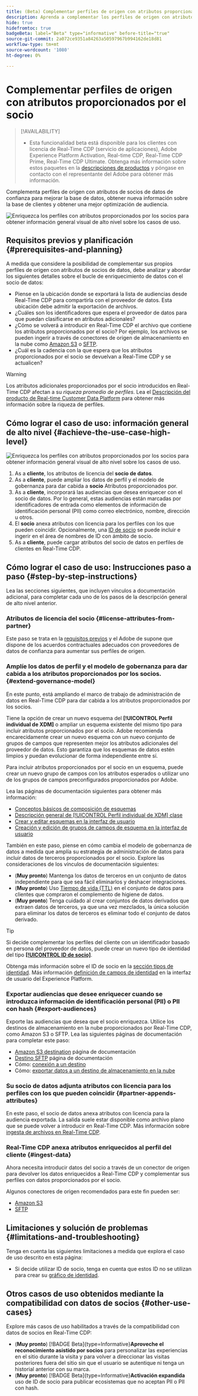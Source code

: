 ```yaml
---
title: (Beta) Complementar perfiles de origen con atributos proporcionados por el socio
description: Aprenda a complementar los perfiles de origen con atributos de socios de datos de confianza para mejorar la base de datos, obtener nuevas perspectivas sobre la base de clientes y mejorar la optimización de audiencias.
hide: true
hidefromtoc: true
badgeBeta: label="Beta" type="informative" before-title="true"
source-git-commit: 2a072ce9351a84263a50597967b994162de18d81
workflow-type: tm+mt
source-wordcount: '1080'
ht-degree: 0%

---
```


# Complementar perfiles de origen con atributos proporcionados por el socio

>[!AVAILABILITY]
>
>* Esta funcionalidad beta está disponible para los clientes con licencia de Real-Time CDP (servicio de aplicaciones), Adobe Experience Platform Activation, Real-time CDP, Real-Time CDP Prime, Real-Time CDP Ultimate. Obtenga más información sobre estos paquetes en la [descripciones de productos](https://helpx.adobe.com/legal/product-descriptions.html) y póngase en contacto con el representante del Adobe para obtener más información.

Complementa perfiles de origen con atributos de socios de datos de confianza para mejorar la base de datos, obtener nueva información sobre la base de clientes y obtener una mejor optimización de audiencia.

![Enriquezca los perfiles con atributos proporcionados por los socios para obtener información general visual de alto nivel sobre los casos de uso.](/help/rtcdp/assets/partner-data/enrichment-use-case-overview.png)

## Requisitos previos y planificación {#prerequisites-and-planning}

A medida que considere la posibilidad de complementar sus propios perfiles de origen con atributos de socios de datos, debe analizar y abordar los siguientes detalles sobre el bucle de enriquecimiento de datos con el socio de datos:

* Piense en la ubicación donde se exportará la lista de audiencias desde Real-Time CDP para compartirla con el proveedor de datos. Esta ubicación debe admitir la exportación de archivos.
* ¿Cuáles son los identificadores que espera el proveedor de datos para que puedan clasificarse en atributos adicionales?
* ¿Cómo se volverá a introducir en Real-Time CDP el archivo que contiene los atributos proporcionados por el socio? Por ejemplo, los archivos se pueden ingerir a través de conectores de origen de almacenamiento en la nube como [Amazon S3](/help/sources/connectors/cloud-storage/s3.md) o [SFTP](/help/sources/connectors/cloud-storage/sftp.md).
* ¿Cuál es la cadencia con la que espera que los atributos proporcionados por el socio se devuelvan a Real-Time CDP y se actualicen?

>[!WARNING]
>
>Los atributos adicionales proporcionados por el socio introducidos en Real-Time CDP afectan a su *riqueza promedio de perfiles*. Lea el [Descripción del producto de Real-time Customer Data Platform](https://helpx.adobe.com/legal/product-descriptions/real-time-customer-data-platform.html) para obtener más información sobre la riqueza de perfiles.

## Cómo lograr el caso de uso: información general de alto nivel {#achieve-the-use-case-high-level}

![Enriquezca los perfiles con atributos proporcionados por los socios para obtener información general visual de alto nivel sobre los casos de uso.](/help/rtcdp/assets/partner-data/enrichment-use-case-steps.png)

1. As a **cliente**, los atributos de licencia del **socio de datos**.
2. As a **cliente**, puede ampliar los datos de perfil y el modelo de gobernanza para dar cabida a **socio** Atributos proporcionados por.
3. As a **cliente**, incorporará las audiencias que desea enriquecer con el socio de datos. Por lo general, estas audiencias están marcadas por identificadores de entrada como elementos de información de identificación personal (PII) como correo electrónico, nombre, dirección u otros.
4. El **socio** anexa atributos con licencia para los perfiles con los que pueden coincidir. Opcionalmente, una [ID de socio](/help/identity-service/namespaces.md) se puede incluir e ingerir en el área de nombres de ID con ámbito de socio.
5. As a **cliente**, puede cargar atributos del socio de datos en perfiles de clientes en Real-Time CDP.

## Cómo lograr el caso de uso: Instrucciones paso a paso {#step-by-step-instructions}

Lea las secciones siguientes, que incluyen vínculos a documentación adicional, para completar cada uno de los pasos de la descripción general de alto nivel anterior.

### Atributos de licencia del socio {#license-attributes-from-partner}

Este paso se trata en la [requisitos previos](#prerequisites-and-planning) y el Adobe de supone que dispone de los acuerdos contractuales adecuados con proveedores de datos de confianza para aumentar sus perfiles de origen.

### Amplíe los datos de perfil y el modelo de gobernanza para dar cabida a los atributos proporcionados por los socios. {#extend-governance-model}

En este punto, está ampliando el marco de trabajo de administración de datos en Real-Time CDP para dar cabida a los atributos proporcionados por los socios.

Tiene la opción de crear un nuevo esquema del **[!UICONTROL Perfil individual de XDM]** o ampliar un esquema existente del mismo tipo para incluir atributos proporcionados por el socio. Adobe recomienda encarecidamente crear un nuevo esquema con un nuevo conjunto de grupos de campos que representen mejor los atributos adicionales del proveedor de datos. Esto garantiza que los esquemas de datos estén limpios y puedan evolucionar de forma independiente entre sí.

Para incluir atributos proporcionados por el socio en un esquema, puede crear un nuevo grupo de campos con los atributos esperados o utilizar uno de los grupos de campos preconfigurados proporcionados por Adobe.

Lea las páginas de documentación siguientes para obtener más información:

* [Conceptos básicos de composición de esquemas](/help/xdm/schema/composition.md)
* [Descripción general de [!UICONTROL Perfil individual de XDM] clase](/help/xdm/classes/individual-profile.md)
* [Crear y editar esquemas en la interfaz de usuario](/help/xdm/ui/resources/schemas.md)
* [Creación y edición de grupos de campos de esquema en la interfaz de usuario](/help/xdm/ui/resources/field-groups.md)

<!--

Commenting out links for now
* [Create and edit schemas using the API](/help/xdm/api/schemas.md#create)
* [Update an existing schema to add field groups using the API](/help/xdm/api/schemas.md#patch)
* Link to new field group documentation page when it exists

-->

También en este paso, piense en cómo cambia el modelo de gobernanza de datos a medida que amplía su estrategia de administración de datos para incluir datos de terceros proporcionados por el socio. Explore las consideraciones de los vínculos de documentación siguientes:

* (**Muy pronto**) Mantenga los datos de terceros en un conjunto de datos independiente para que sea fácil eliminarlos y deshacer integraciones.
* (**Muy pronto**) Uso [Tiempo de vida (TTL)](/help/hygiene/ui/dataset-expiration.md) en el conjunto de datos para clientes que compraron el complemento de higiene de datos.
* (**Muy pronto**) Tenga cuidado al crear conjuntos de datos derivados que extraen datos de terceros, ya que una vez mezclados, la única solución para eliminar los datos de terceros es eliminar todo el conjunto de datos derivado.

>[!TIP]
>
>Si decide complementar los perfiles del cliente con un identificador basado en persona del proveedor de datos, puede crear un nuevo tipo de identidad del tipo **[[!UICONTROL ID de socio]](/help/identity-service/namespaces.md)**.
>
>Obtenga más información sobre el ID de socio en la [sección tipos de identidad](/help/identity-service/namespaces.md).
>Más información [definición de campos de identidad](/help/xdm/ui/fields/identity.md) en la interfaz de usuario del Experience Platform.

### Exportar audiencias que desee enriquecer cuando se introduzca información de identificación personal (PII) o PII con hash {#export-audiences}

Exporte las audiencias que desea que el socio enriquezca. Utilice los destinos de almacenamiento en la nube proporcionados por Real-Time CDP, como Amazon S3 o SFTP. Lea las siguientes páginas de documentación para completar este paso:

* [Amazon S3 destination](/help/destinations/catalog/cloud-storage/amazon-s3.md) página de documentación
* [Destino SFTP](/help/destinations/catalog/cloud-storage/sftp.md) página de documentación
* Cómo: [conexión a un destino](/help/destinations/ui/connect-destination.md)
* Cómo: [exportar datos a un destino de almacenamiento en la nube](/help/destinations/ui/activate-batch-profile-destinations.md)

### Su socio de datos adjunta atributos con licencia para los perfiles con los que pueden coincidir {#partner-appends-attributes}

En este paso, el socio de datos anexa atributos con licencia para la audiencia exportada. La salida suele estar disponible como archivo plano que se puede volver a introducir en Real-Time CDP. Más información sobre [ingesta de archivos en Real-Time CDP](/help/ingestion/tutorials/ingest-batch-data.md#upload-file).

### Real-Time CDP anexa atributos enriquecidos al perfil del cliente {#ingest-data}

Ahora necesita introducir datos del socio a través de un conector de origen para devolver los datos enriquecidos a Real-Time CDP y complementar sus perfiles con datos proporcionados por el socio.

Algunos conectores de origen recomendados para este fin pueden ser:

* [Amazon S3](/help/sources/connectors/cloud-storage/s3.md)
* [SFTP](/help/sources/connectors/cloud-storage/sftp.md)

## Limitaciones y solución de problemas {#limitations-and-troubleshooting}

Tenga en cuenta las siguientes limitaciones a medida que explora el caso de uso descrito en esta página:

* Si decide utilizar ID de socio, tenga en cuenta que estos ID no se utilizan para crear su [gráfico de identidad](/help/identity-service/ui/identity-graph-viewer.md).

## Otros casos de uso obtenidos mediante la compatibilidad con datos de socios {#other-use-cases}

Explore más casos de uso habilitados a través de la compatibilidad con datos de socios en Real-Time CDP:

* (**Muy pronto**) [!BADGE Beta]{type=Informative}**Aproveche el reconocimiento asistido por socios** para personalizar las experiencias en el sitio durante la visita y para volver a direccionar las visitas posteriores fuera del sitio sin que el usuario se autentique ni tenga un historial anterior con su marca.
* (**Muy pronto**) [!BADGE Beta]{type=Informative}**Activación expandida** uso de ID de socio para publicar ecosistemas que no aceptan PII o PII con hash.